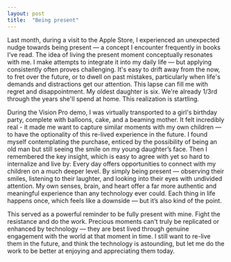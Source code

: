 ```yaml
---
layout: post
title:  "Being present"
---
```


Last month, during a visit to the Apple Store, I experienced an unexpected nudge towards being present — a concept I encounter frequently in books I’ve read. The idea of living the present moment conceptually resonates with me. I make attempts to integrate it into my daily life — but applying consistently often proves challenging. It's easy to drift away from the now, to fret over the future, or to dwell on past mistakes, particularly when life's demands and distractions get our attention. This lapse can fill me with regret and disappointment. My oldest daughter is six. We're already 1/3rd through the years she'll spend at home. This realization is startling.

During the Vision Pro demo, I was virtually transported to a girl's birthday party, complete with balloons, cake, and a beaming mother. It felt incredibly real - it made me want to capture similar moments with my own children — to have the optionality of this re-lived experience in the future. I found myself contemplating the purchase, enticed by the possibility of being an old man but still seeing the smile on my young daughter’s face. Then I remembered the key insight, which is easy to agree with yet so hard to internalize and live by: Every day offers opportunities to connect with my children on a much deeper level. By simply being present — observing their smiles, listening to their laughter, and looking into their eyes with undivided attention. My own senses, brain, and heart offer a far more authentic and meaningful experience than any technology ever could. Each thing in life happens once, which feels like a downside — but it’s also kind of the point.

This served as a powerful reminder to be fully present with mine. Fight the resistance and do the work. Precious moments can't truly be replicated or enhanced by technology — they are best lived through genuine engagement with the world at that moment in time. I still want to re-live them in the future, and think the technology is astounding, but let me do the work to be better at enjoying and appreciating them today.